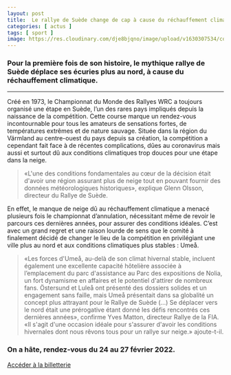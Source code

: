 ```yaml
---
layout: post
title:  Le rallye de Suède change de cap à cause du réchauffement climatique
categories: [ actus ]
tags: [ sport ]
image: https://res.cloudinary.com/dje8bjqno/image/upload/v1630307534/compressed/rallye-de-suede-au-nord-a-umea.jpg "le-rallye-de-suède-a-umeå"
---
```

<h3>Pour la première fois de son histoire, le mythique rallye de Suède déplace ses écuries plus au nord, à cause du réchauffement climatique.</h3>

*********************

Créé en 1973, le Championnat du Monde des Rallyes WRC a toujours organisé une étape en Suède, l’un des rares pays impliqués depuis la naissance de la compétition. Cette course marque un rendez-vous incontournable pour tous les amateurs de sensations fortes, de températures extrêmes et de nature sauvage. Située dans la région du Värmland au centre-ouest du pays depuis sa création, la compétition a cependant fait face à de récentes complications, dûes au coronavirus mais aussi et surtout dû aux conditions climatiques trop douces pour une étape dans la neige. 

>«L'une des conditions fondamentales au cœur de la décision était d'avoir une région assurant plus de neige tout en pouvant fournir des données météorologiques historiques», explique Glenn Olsson, directeur du Rallye de Suède.   

En effet, le manque de neige dû au réchauffement climatique a menacé plusieurs fois le championnat d’annulation, nécessitant même de revoir le parcours ces dernières années, pour assurer des conditions idéales. C’est avec un grand regret et une raison lourde de sens que le comité à finalement décidé de changer le lieu de la compétition en privilégiant une ville plus au nord et aux conditions climatiques plus stables : Umeå.

>«Les forces d'Umeå, au-delà de son climat hivernal stable, incluent également une excellente capacité hôtelière associée à l’emplacement du parc d'assistance au Parc des expositions de Nolia, un fort dynamisme en affaires et le potentiel d'attirer de nombreux fans. Östersund et Luleå ont présenté des dossiers solides et un engagement sans faille, mais Umeå présentait dans sa globalité un concept plus attrayant pour le Rallye de Suède (...) Se déplacer vers le nord était une prérogative étant donné les défis rencontrés ces dernières années», confirme Yves Matton, directeur Rallye de la FIA. «Il s'agit d'une occasion idéale pour s'assurer d'avoir les conditions hivernales dont nous rêvons tous pour un rallye sur neige.» ajoute-t-il.  

<h3>On a hâte, rendez-vous du 24 au 27 février 2022.</h3>

<a href="https://rallysweden.com/en/shop/festival-pack-2022/" target="_blank">Accéder à la billetterie</a>


